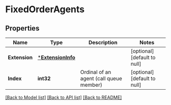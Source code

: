 # FixedOrderAgents

## Properties
Name | Type | Description | Notes
------------ | ------------- | ------------- | -------------
**Extension** | [***ExtensionInfo**](ExtensionInfo.md) |  | [optional] [default to null]
**Index** | **int32** | Ordinal of an agent (call queue member) | [optional] [default to null]

[[Back to Model list]](../README.md#documentation-for-models) [[Back to API list]](../README.md#documentation-for-api-endpoints) [[Back to README]](../README.md)



